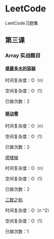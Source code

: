 # LeetCode
LeetCode习题集

## 第三课

### Array 实战题目

#### [盛最多水的容器](https://leetcode-cn.com/problems/container-with-most-water/)

时间复杂度：O（n）

空间复杂度：O（1）

已做次数：2

#### [移动零](https://github.com/AskFairy/LeetCode/blob/master/java/one/MoveZeroes.java)

时间复杂度：O（n）

空间复杂度：O（1）

已做次数：2

[爬楼梯](https://github.com/AskFairy/LeetCode/blob/master/java/one/ClimbingStairs.java)

时间复杂度：O（n）

空间复杂度：O（1）

已做次数：2

[三数之和](https://github.com/AskFairy/LeetCode/blob/master/java/one/ThreeSum.java)

时间复杂度：O（n ^2）

空间复杂度：O（1）

已做次数：1